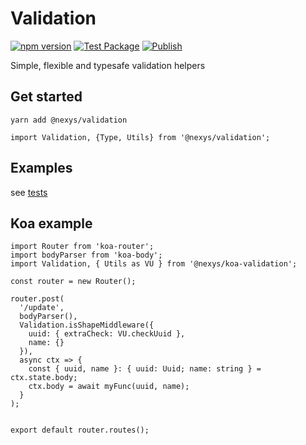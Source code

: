 # Validation

[![npm version](https://badge.fury.io/js/%40nexys%2Fvalidation.svg)](https://www.npmjs.com/package/@nexys/validation)
[![Test Package](https://github.com/nexys-system/validation/actions/workflows/test.yml/badge.svg)](https://github.com/nexys-system/validation/actions/workflows/test.yml)
[![Publish](https://github.com/nexys-system/validation/actions/workflows/publish.yml/badge.svg)](https://github.com/nexys-system/validation/actions/workflows/publish.yml)

Simple, flexible and typesafe validation helpers

## Get started

`yarn add @nexys/validation`

```
import Validation, {Type, Utils} from '@nexys/validation';
```

## Examples

see [tests](https://github.com/nexys-system/validation/blob/master/src/main.test.ts)

## Koa example

```
import Router from 'koa-router';
import bodyParser from 'koa-body';
import Validation, { Utils as VU } from '@nexys/koa-validation';

const router = new Router();

router.post(
  '/update',
  bodyParser(),
  Validation.isShapeMiddleware({
    uuid: { extraCheck: VU.checkUuid },
    name: {}
  }),
  async ctx => {
    const { uuid, name }: { uuid: Uuid; name: string } = ctx.state.body;
    ctx.body = await myFunc(uuid, name);
  }
);


export default router.routes();
```
